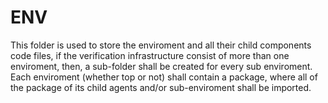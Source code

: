 # ENV
This folder is used to store the enviroment and all their child components code files, if the verification infrastructure consist of more than one enviroment, then, a sub-folder shall be created for every sub enviroment. Each enviroment (whether top or not) shall contain a package, where all of the package of its child agents and/or sub-enviroment shall be imported.

